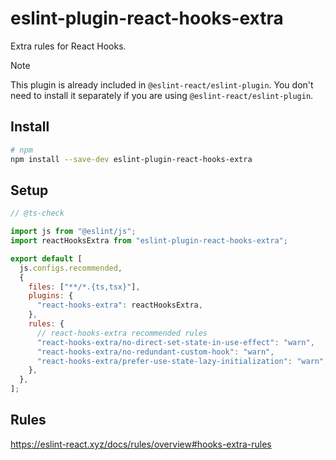# eslint-plugin-react-hooks-extra

Extra rules for React Hooks.

> [!NOTE]
> This plugin is already included in `@eslint-react/eslint-plugin`. You don't need to install it separately if you are using `@eslint-react/eslint-plugin`.

## Install

```sh
# npm
npm install --save-dev eslint-plugin-react-hooks-extra
```

## Setup

```js
// @ts-check

import js from "@eslint/js";
import reactHooksExtra from "eslint-plugin-react-hooks-extra";

export default [
  js.configs.recommended,
  {
    files: ["**/*.{ts,tsx}"],
    plugins: {
      "react-hooks-extra": reactHooksExtra,
    },
    rules: {
      // react-hooks-extra recommended rules
      "react-hooks-extra/no-direct-set-state-in-use-effect": "warn",
      "react-hooks-extra/no-redundant-custom-hook": "warn",
      "react-hooks-extra/prefer-use-state-lazy-initialization": "warn",
    },
  },
];
```

## Rules

<https://eslint-react.xyz/docs/rules/overview#hooks-extra-rules>
